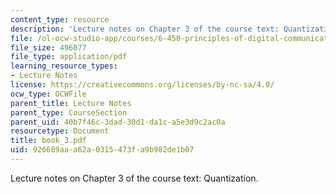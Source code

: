 ```yaml
---
content_type: resource
description: 'Lecture notes on Chapter 3 of the course text: Quantization.'
file: /ol-ocw-studio-app/courses/6-450-principles-of-digital-communications-i-fall-2006/926689aaa62a0315473fa9b982de1b07_book_3.pdf
file_size: 496077
file_type: application/pdf
learning_resource_types:
- Lecture Notes
license: https://creativecommons.org/licenses/by-nc-sa/4.0/
ocw_type: OCWFile
parent_title: Lecture Notes
parent_type: CourseSection
parent_uid: 40b7f46c-3dad-30d1-da1c-a5e3d9c2ac0a
resourcetype: Document
title: book_3.pdf
uid: 926689aa-a62a-0315-473f-a9b982de1b07
---
```

Lecture notes on Chapter 3 of the course text: Quantization.